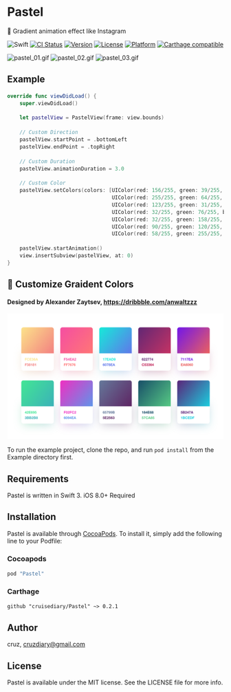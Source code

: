 # Pastel
🎨 Gradient animation effect like Instagram

![Swift](https://img.shields.io/badge/Swift-3.0-orange.svg)
[![CI Status](http://img.shields.io/travis/cruisediary/Pastel.svg?style=flat)](https://travis-ci.org/cruisediary/Pastel)
[![Version](https://img.shields.io/cocoapods/v/Pastel.svg?style=flat)](http://cocoapods.org/pods/Pastel)
[![License](https://img.shields.io/cocoapods/l/Pastel.svg?style=flat)](http://cocoapods.org/pods/Pastel)
[![Platform](https://img.shields.io/cocoapods/p/Pastel.svg?style=flat)](http://cocoapods.org/pods/Pastel)
[![Carthage compatible](https://img.shields.io/badge/Carthage-compatible-4BC51D.svg?style=flat)](https://github.com/Carthage/Carthage)

![pastel_01.gif](README/Pastel_01.gif)
![pastel_02.gif](README/Pastel_02.gif)
![pastel_03.gif](README/Pastel_03.gif)

## Example
```swift
override func viewDidLoad() {
    super.viewDidLoad()

    let pastelView = PastelView(frame: view.bounds)

    // Custom Direction
    pastelView.startPoint = .bottomLeft
    pastelView.endPoint = .topRight

    // Custom Duration
    pastelView.animationDuration = 3.0

    // Custom Color
    pastelView.setColors(colors: [UIColor(red: 156/255, green: 39/255, blue: 176/255, alpha: 1.0),
                                  UIColor(red: 255/255, green: 64/255, blue: 129/255, alpha: 1.0),
                                  UIColor(red: 123/255, green: 31/255, blue: 162/255, alpha: 1.0),
                                  UIColor(red: 32/255, green: 76/255, blue: 255/255, alpha: 1.0),
                                  UIColor(red: 32/255, green: 158/255, blue: 255/255, alpha: 1.0),
                                  UIColor(red: 90/255, green: 120/255, blue: 127/255, alpha: 1.0),
                                  UIColor(red: 58/255, green: 255/255, blue: 217/255, alpha: 1.0)])

    pastelView.startAnimation()
    view.insertSubview(pastelView, at: 0)
}
```

## 🎨 Customize Graident Colors
#### Designed by Alexander Zaytsev, https://dribbble.com/anwaltzzz
![Gradient.png](README/Gradient.png)

To run the example project, clone the repo, and run `pod install` from the Example directory first.

## Requirements
Pastel is written in Swift 3. iOS 8.0+ Required

## Installation

Pastel is available through [CocoaPods](http://cocoapods.org). To install
it, simply add the following line to your Podfile:

### Cocoapods
```ruby
pod "Pastel"
```

### Carthage
```
github "cruisediary/Pastel" ~> 0.2.1
```

## Author

cruz, cruzdiary@gmail.com

## License

Pastel is available under the MIT license. See the LICENSE file for more info.
